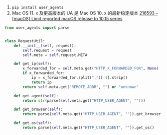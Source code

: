 1. `pip install user_agents`
2. Mac OS 11. x 及更高版本的 UA 是 Mac OS 10. x 的最新稳定版本 [216593 – \[macOS\] Limit reported macOS release to 10.15 series](https://bugs.webkit.org/show_bug.cgi?id=216593)

```python
from user_agents import parse


class RequestUtil:
    def __init__(self, request):
        self.request = request
        self.meta = self.request.META

    def get_ip(self):
        x_forwarded_for = self.meta.get("HTTP_X_FORWARDED_FOR", None)
        if x_forwarded_for:
            ip = x_forwarded_for.split(",")[-1].strip()
            return ip
        return self.meta.get("REMOTE_ADDR", "") or "unknown"

    def get_agent(self):
        return str(parse(self.meta.get("HTTP_USER_AGENT", "")))

    def get_browser(self):
        return parse(self.meta.get("HTTP_USER_AGENT", "")).get_browser()

    def get_os(self):
        return parse(self.meta.get("HTTP_USER_AGENT", "")).get_os()
```
